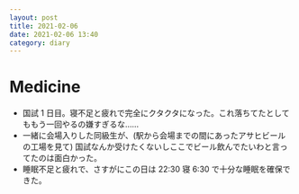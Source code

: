 ```yaml
---
layout: post
title: 2021-02-06
date: 2021-02-06 13:40
category: diary
---
```


# Medicine
- 国試 1 日目。寝不足と疲れで完全にクタクタになった。これ落ちてたとしてももう一回やるの嫌すぎるな……
- 一緒に会場入りした同級生が、(駅から会場までの間にあったアサヒビールの工場を見て) 国試なんか受けたくないしここでビール飲んでたいわと言ってたのは面白かった。
- 睡眠不足と疲れで、さすがにこの日は 22:30 寝 6:30 で十分な睡眠を確保できた。
